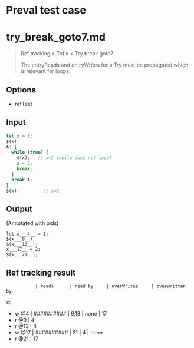# Preval test case

# try_break_goto7.md

> Ref tracking > Tofix > Try break goto7
>
> The entryReads and entryWrites for a Try must be propagated which is relevant for loops.

## Options

- refTest

## Input

`````js filename=intro
let x = 1;
$(x);
A: {
  while (true) {
    $(x);   // x=1 (while does not loop)
    x = 2;
    break;
  }
  break A;
}
$(x);         // x=2
`````


## Output

(Annotated with pids)

`````filename=intro
let x___4__ = 1;
$(x___9__);
$(x___13__);
x___17__ = 2;
$(x___21__);
`````


## Ref tracking result


               | reads      | read by     | overWrites     | overwritten by
x:
  - w @4       | ########## | 9,13        | none           | 17
  - r @9       | 4
  - r @13      | 4
  - w @17      | ########## | 21          | 4              | none
  - r @21      | 17
